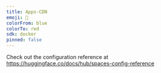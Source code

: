 ```yaml
---
title: Apps-CDN
emoji: 🏢
colorFrom: blue
colorTo: red
sdk: docker
pinned: false
---
```


Check out the configuration reference at https://huggingface.co/docs/hub/spaces-config-reference

